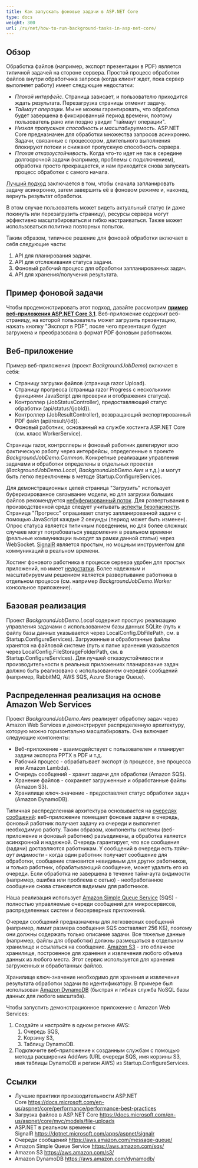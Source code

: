 ```yaml
---
title: Как запускать фоновые задачи в ASP.NET Core
type: docs
weight: 300
url: /ru/net/how-to-run-background-tasks-in-asp-net-core/
---
```


## **Обзор**
Обработка файлов (например, экспорт презентации в PDF) является типичной задачей на стороне сервера. Простой процесс обработки файлов внутри обработчика запроса (когда клиент ждет, пока сервер выполняет работу) имеет следующие недостатки:

- *Плохой интерфейс*. Страница зависает, и пользователю приходится ждать результата. Перезагрузка страницы отменит задачу.
- *Таймаут операции*. Мы не можем гарантировать, что обработка будет завершена в фиксированный период времени, поэтому пользователь рано или поздно увидит "таймаут операции".
- *Низкая пропускная способность и масштабируемость*. ASP.NET Core предназначен для обработки множества запросов асинхронно. Задачи, связанные с процессором, длительного выполнения блокируют потоки и снижают пропускную способность сервера.
- *Плохая отказоустойчивость*. Когда что-то идет не так в середине долгосрочной задачи (например, проблемы с подключением), обработка просто прекращается, и нам приходится снова запускать процесс обработки с самого начала.

[Лучший подход](https://docs.microsoft.com/en-us/aspnet/core/performance/performance-best-practices#complete-long-running-tasks-outside-of-http-requests) заключается в том, чтобы сначала запланировать задачу асинхронно, затем завершить её в фоновом режиме и, наконец, вернуть результат обработки.

В этом случае пользователь может видеть актуальный статус (и даже покинуть или перезагрузить страницу), ресурсы сервера могут эффективно масштабироваться и гибко настраиваться. Также может использоваться политика повторных попыток.

Таким образом, типичное решение для фоновой обработки включает в себя следующие части:
1. API для планирования задачи.
2. API для отслеживания статуса задачи.
3. Фоновый рабочий процесс для обработки запланированных задач.
4. API для хранения/получения результата.

## **Пример фоновой задачи**
Чтобы продемонстрировать этот подход, давайте рассмотрим [**пример веб-приложения ASP.NET Core 3.1**](https://wiki.lutsk.dynabic.com/download/Aspose%20Slides/slidesnet/Discussion%20on%20Russian/Issues/Platform%20specific/How%20to%20run%20Background%20Tasks%20in%20ASP.NET%20Core/WebHome/BackgroundJobDemo.zip?rev=1.1). Веб-приложение содержит веб-страницу, на которой пользователь может загрузить презентацию, нажать кнопку "Экспорт в PDF", после чего презентация будет загружена и преобразована в формат PDF фоновым работником.
## **Веб-приложение**
Пример веб-приложения (проект *BackgroundJobDemo*) включает в себя:

- Страницу загрузки файлов (страница razor Upload).
- Страницу прогресса (страница razor Progress с несколькими функциями JavaScript для проверки и отображения статуса).
- Контроллер (JobStatusController), предоставляющий статус обработки (api/status/{jobId}).
- Контроллер (JobResultController), возвращающий экспортированный PDF файл (api/result/{id}).
- Фоновый работник, основанный на службе хостинга ASP.NET Core (см. класс WorkerService).

Страницы razor, контроллеры и фоновый работник делегируют всю фактическую работу через интерфейсы, определенные в проекте *BackgroundJobDemo.Common*. Конкретные реализации управления задачами и обработки определены в отдельных проектах (*BackgroundJobDemo.Local*, *BackgroundJobDemo.Aws* и т.д.) и могут быть легко переключены в методе Startup.ConfigureServices.

Для демонстрационных целей страница "Загрузить" использует буферизированное связывание модели, но для загрузки больших файлов рекомендуется [небуферизованный поток](https://docs.microsoft.com/en-us/aspnet/core/mvc/models/file-uploads). Для развертывания в производственной среде следует учитывать [аспекты безопасности](https://docs.microsoft.com/en-us/aspnet/core/mvc/models/file-uploads#security-considerations). Страница "Прогресс" опрашивает статус запланированной задачи с помощью JavaScript каждые 2 секунды (период может быть изменен). Опрос статуса является типичным поведением, но для более сложных случаев могут потребоваться уведомления в реальном времени (реальные коммуникации выходят за рамки данной статьи) через WebSocket. [SignalR](https://dotnet.microsoft.com/apps/aspnet/signalr) является простым, но мощным инструментом для коммуникаций в реальном времени.

Хостинг фонового работника в процессе сервера удобен для простых приложений, но имеет [недостатки](https://haacked.com/archive/2011/10/16/the-dangers-of-implementing-recurring-background-tasks-in-asp-net.aspx). Более надежным и масштабируемым решением является развертывание работника в отдельном процессе (см. например *BackgroundJobDemo.Worker* консольное приложение).
## **Базовая реализация**
Проект *BackgroundJobDemo.Local* содержит простую реализацию управления задачами с использованием базы данных SQLite (путь к файлу базы данных указывается через LocalConfig.DbFilePath, см. в Startup.ConfigureServices). Загруженные и обработанные файлы хранятся на файловой системе (путь к папке хранения указывается через LocalConfig.FileStorageFolderPath, см. в Startup.ConfigureServices). Для лучшей отказоустойчивости и производительности в реальных приложениях планирование задач должно быть реализовано с использованием очередей сообщений (например, RabbitMQ, AWS SQS, Azure Storage Queue).
## **Распределенная реализация на основе Amazon Web Services**
Проект *BackgroundJobDemo.Aws* реализует обработку задач через Amazon Web Services и демонстрирует распределенную архитектуру, которую можно горизонтально масштабировать. Она включает следующие компоненты:

- Веб-приложение - взаимодействует с пользователем и планирует задачи экспорта PPTX в PDF и т.д.
- Рабочий процесс - обрабатывает экспорт (в процессе, вне процесса или Amazon Lambda).
- Очередь сообщений - хранит задачи для обработки (Amazon SQS).
- Хранение файлов - сохраняет загруженные и обработанные файлы (Amazon S3).
- Хранилище ключ-значение - предоставляет статус обработки задач (Amazon DynamoDB).

Типичная распределенная архитектура основывается на [очередях сообщений](https://aws.amazon.com/message-queue/): веб-приложение помещает фоновые задачи в очередь, фоновый работник получает задачу из очереди и выполняет необходимую работу. Таким образом, компоненты системы (веб-приложение и фоновый работник) разъединены, а обработка является асинхронной и надежной. Очередь гарантирует, что все сообщения (задачи) доставляются работникам. У сообщений в очереди есть *тайм-аут видимости* - когда один работник получает сообщение для обработки, сообщение становится невидимым для других работников, и только работник, обрабатывающий сообщение, может удалить его из очереди. Если обработка не завершена в течение тайм-аута видимости (например, ошибка или проблема с сетью) - необработанное сообщение снова становится видимым для работников.

Наша реализация использует [Amazon Simple Queue Service](https://aws.amazon.com/sqs/) (SQS) - полностью управляемые очереди сообщений для микросервисов, распределенных систем и безсерверных приложений.

Очереди сообщений предназначены для легковесных сообщений (например, лимит размера сообщения SQS составляет 256 КБ), поэтому они должны содержать только описание задачи. Все тяжелые данные (например, файлы для обработки) должны размещаться в отдельном хранилище и ссылаться на сообщение. [Amazon S3](https://aws.amazon.com/s3/) - это облачное хранилище, построенное для хранения и извлечения любого объема данных из любого места. Этот сервис используется для хранения загруженных и обработанных файлов.

Хранилище ключ-значение необходимо для хранения и извлечения результата обработки задачи по идентификатору. В примере был использован [Amazon DynamoDB](https://aws.amazon.com/dynamodb/) (быстрая и гибкая служба NoSQL базы данных для любого масштаба).

Чтобы запустить демонстрационное приложение с Amazon Web Services:

1. Создайте и настройте в одном регионе AWS:
   1. Очередь SQS,
   1. Корзину S3,
   1. Таблицу DynamoDB.
2. Подключите веб-приложение к созданным службам с помощью метода расширения AddAws (URL очереди SQS, имя корзины S3, имя таблицы DynamoDB и регион AWS) из Startup.ConfigureServices. 
## **Ссылки**
- Лучшие практики производительности ASP.NET Core <https://docs.microsoft.com/en-us/aspnet/core/performance/performance-best-practices>
- Загрузка файлов в ASP.NET Core <https://docs.microsoft.com/en-us/aspnet/core/mvc/models/file-uploads>
- ASP.NET в реальном времени с SignalR <https://dotnet.microsoft.com/apps/aspnet/signalr>
- Очереди сообщений <https://aws.amazon.com/message-queue/>
- Amazon Simple Queue Service <https://aws.amazon.com/sqs/>
- Amazon S3 <https://aws.amazon.com/s3/>
- Amazon DynamoDB <https://aws.amazon.com/dynamodb/>

